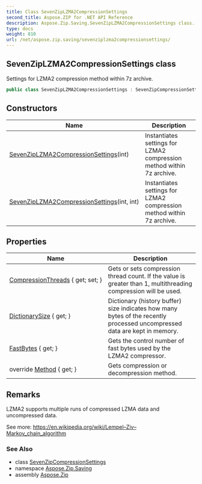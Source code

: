 ```yaml
---
title: Class SevenZipLZMA2CompressionSettings
second_title: Aspose.ZIP for .NET API Reference
description: Aspose.Zip.Saving.SevenZipLZMA2CompressionSettings class. Settings for LZMA2 compression method within 7z archive
type: docs
weight: 810
url: /net/aspose.zip.saving/sevenziplzma2compressionsettings/
---
```

## SevenZipLZMA2CompressionSettings class

Settings for LZMA2 compression method within 7z archive.

```csharp
public class SevenZipLZMA2CompressionSettings : SevenZipCompressionSettings
```

## Constructors

| Name | Description |
| --- | --- |
| [SevenZipLZMA2CompressionSettings](sevenziplzma2compressionsettings/#constructor)(int) | Instantiates settings for LZMA2 compression method within 7z archive. |
| [SevenZipLZMA2CompressionSettings](sevenziplzma2compressionsettings/#constructor_1)(int, int) | Instantiates settings for LZMA2 compression method within 7z archive. |

## Properties

| Name | Description |
| --- | --- |
| [CompressionThreads](../../aspose.zip.saving/sevenziplzma2compressionsettings/compressionthreads/) { get; set; } | Gets or sets compression thread count. If the value is greater than 1, multithreading compression will be used. |
| [DictionarySize](../../aspose.zip.saving/sevenziplzma2compressionsettings/dictionarysize/) { get; } | Dictionary (history buffer) size indicates how many bytes of the recently processed uncompressed data are kept in memory. |
| [FastBytes](../../aspose.zip.saving/sevenziplzma2compressionsettings/fastbytes/) { get; } | Gets the control number of fast bytes used by the LZMA2 compressor. |
| override [Method](../../aspose.zip.saving/sevenziplzma2compressionsettings/method/) { get; } | Gets compression or decompression method. |

## Remarks

LZMA2 supports multiple runs of compressed LZMA data and uncompressed data.

See more: https://en.wikipedia.org/wiki/Lempel–Ziv–Markov_chain_algorithm

### See Also

* class [SevenZipCompressionSettings](../sevenzipcompressionsettings/)
* namespace [Aspose.Zip.Saving](../../aspose.zip.saving/)
* assembly [Aspose.Zip](../../)


